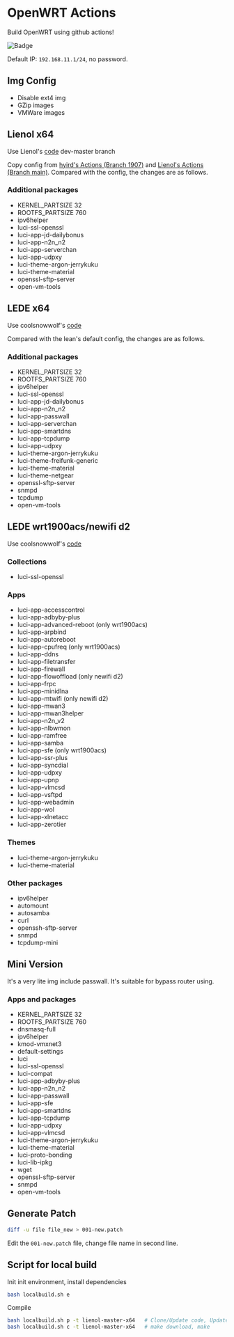 # OpenWRT Actions

Build OpenWRT using github actions!

![Badge](https://github.com/alecthw/openwrt-actions/workflows/Openwrt-AutoBuild/badge.svg)

Default IP: `192.168.11.1/24`, no password.

## Img Config

- Disable ext4 img
- GZip images
- VMWare images

## Lienol x64

Use Lienol's [code](https://github.com/Lienol/openwrt) dev-master branch

Copy config from [hyird's Actions (Branch 1907)](https://github.com/hyird/openwrt-actions) and [Lienol's Actions (Branch main)](https://github.com/Lienol/openwrt-actions).
Compared with the config, the changes are as follows.

### Additional packages

- KERNEL_PARTSIZE 32
- ROOTFS_PARTSIZE 760
- ipv6helper
- luci-ssl-openssl
- luci-app-jd-dailybonus
- luci-app-n2n_n2
- luci-app-serverchan
- luci-app-udpxy
- luci-theme-argon-jerrykuku
- luci-theme-material
- openssl-sftp-server
- open-vm-tools

## LEDE x64

Use coolsnowwolf's [code](https://github.com/coolsnowwolf/lede)

Compared with the lean's default config, the changes are as follows.

### Additional packages

- KERNEL_PARTSIZE 32
- ROOTFS_PARTSIZE 760
- ipv6helper
- luci-ssl-openssl
- luci-app-jd-dailybonus
- luci-app-n2n_n2
- luci-app-passwall
- luci-app-serverchan
- luci-app-smartdns
- luci-app-tcpdump
- luci-app-udpxy
- luci-theme-argon-jerrykuku
- luci-theme-freifunk-generic
- luci-theme-material
- luci-theme-netgear
- openssl-sftp-server
- snmpd
- tcpdump
- open-vm-tools

## LEDE wrt1900acs/newifi d2

Use coolsnowwolf's [code](https://github.com/coolsnowwolf/lede)

### Collections

- luci-ssl-openssl

### Apps

- luci-app-accesscontrol
- luci-app-adbyby-plus
- luci-app-advanced-reboot (only wrt1900acs)
- luci-app-arpbind
- luci-app-autoreboot
- luci-app-cpufreq (only wrt1900acs)
- luci-app-ddns
- luci-app-filetransfer
- luci-app-firewall
- luci-app-flowoffload (only newifi d2)
- luci-app-frpc
- luci-app-minidlna
- luci-app-mtwifi (only newifi d2)
- luci-app-mwan3
- luci-app-mwan3helper
- luci-app-n2n_v2
- luci-app-nlbwmon
- luci-app-ramfree
- luci-app-samba
- luci-app-sfe (only wrt1900acs)
- luci-app-ssr-plus
- luci-app-syncdial
- luci-app-udpxy
- luci-app-upnp
- luci-app-vlmcsd
- luci-app-vsftpd
- luci-app-webadmin
- luci-app-wol
- luci-app-xlnetacc
- luci-app-zerotier

### Themes

- luci-theme-argon-jerrykuku
- luci-theme-material

### Other packages

- ipv6helper
- automount
- autosamba
- curl
- openssh-sftp-server
- snmpd
- tcpdump-mini

## Mini Version

It's a very lite img include passwall. It's suitable for bypass router using.

### Apps and packages

- KERNEL_PARTSIZE 32
- ROOTFS_PARTSIZE 760
- dnsmasq-full
- ipv6helper
- kmod-vmxnet3
- default-settings
- luci
- luci-ssl-openssl
- luci-compat
- luci-app-adbyby-plus
- luci-app-n2n_n2
- luci-app-passwall
- luci-app-sfe
- luci-app-smartdns
- luci-app-tcpdump
- luci-app-udpxy
- luci-app-vlmcsd
- luci-theme-argon-jerrykuku
- luci-theme-material
- luci-proto-bonding
- luci-lib-ipkg
- wget
- openssl-sftp-server
- snmpd
- open-vm-tools

## Generate Patch

``` bash
diff -u file file_new > 001-new.patch
```

Edit the `001-new.patch` file, change file name in second line.

## Script for local build

Init init environment, install dependencies

``` bash
bash localbuild.sh e
```

Compile

``` bash
bash localbuild.sh p -t lienol-master-x64   # Clone/Update code, Update feeds, apply custom settings, make defconfig
bash localbuild.sh c -t lienol-master-x64   # make download, make
```
